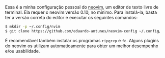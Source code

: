 Essa é a minha configuração pessoal do [neovim](https://neovim.io/), um editor de texto livre de terminal. Ela requer o neovim
versão 0.10, no mínimo. Para instalá-la, basta ter a versão correta do editor e executar os seguintes comandos:

```sh
$ mkdir -p ~/.config/nvim
$ git clone https://github.com/eduardo-antunes/neovim-config ~/.config/nvim
```

É recomendável também instalar os programas `ripgrep` e `fd`. Alguns plugins do neovim os utilizam automaticamente para obter um melhor
desempenho e/ou usabilidade.

